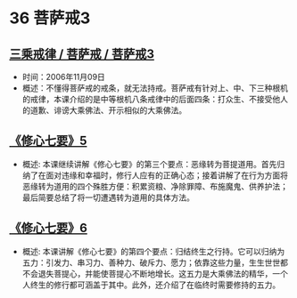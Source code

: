 # 36 菩萨戒3

## [三乘戒律 / 菩萨戒 / 菩萨戒3](https://www.fohuifayu.com/index.php/huideng-jiangtang/sancheng-jielv/pusa-jie/984-l06012)

- 时间：2006年11月09日
- 概述：不懂得菩萨戒的戒条，就无法持戒。菩萨戒有针对上、中、下三种根机的戒律，本课介绍的是中等根机八条戒律中的后面四条：打众生、不接受他人的道歉、诽谤大乘佛法、开示相似的大乘佛法。

## [《修心七要》5](https://www.fohuifayu.com/index.php/huideng-jiangtang/jingdian-jiedu/xiuxin-qiyao/967-l05017)

- 概述:
本课继续讲解《修心七要》的第三个要点：恶缘转为菩提道用。首先归纳了在面对违缘和幸福时，修行人应有的正确心态；接着讲解了在行为方面将恶缘转为道用的四个殊胜方便：积累资粮、净除罪障、布施魔鬼、供养护法；最后简要总结了将一切遭遇转为道用的具体方法。

## [《修心七要》6](https://www.fohuifayu.com/index.php/huideng-jiangtang/jingdian-jiedu/xiuxin-qiyao/968-l05018)

- 概述:
本课讲解《修心七要》的第四个要点：归结终生之行持。它可以归纳为五力：引发力、串习力、善种力、破斥力、愿力；依靠这些力量，生生世世都不会退失菩提心，并能使菩提心不断地增长。这五力是大乘佛法的精华，一个人终生的修行都可涵盖于其中。此外，还介绍了在临终时需要修持的五力。
